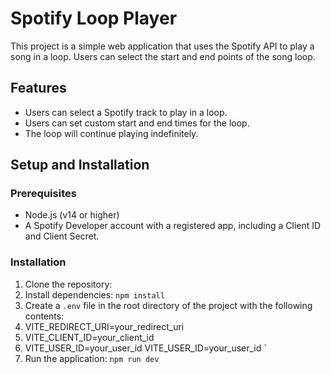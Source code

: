 # Spotify Loop Player

This project is a simple web application that uses the Spotify API to play a song in a loop. Users can select the start
and end points of the song loop.

## Features

- Users can select a Spotify track to play in a loop.
- Users can set custom start and end times for the loop.
- The loop will continue playing indefinitely.

## Setup and Installation

### Prerequisites

- Node.js (v14 or higher)
- A Spotify Developer account with a registered app, including a Client ID and Client Secret.

### Installation

1. Clone the repository:
2. Install dependencies: `npm install`
3. Create a `.env` file in the root directory of the project with the following contents:
5. VITE_REDIRECT_URI=your_redirect_uri
6. VITE_CLIENT_ID=your_client_id
7. VITE_USER_ID=your_user_id
   VITE_USER_ID=your_user_id `
7. Run the application: `npm run dev`
